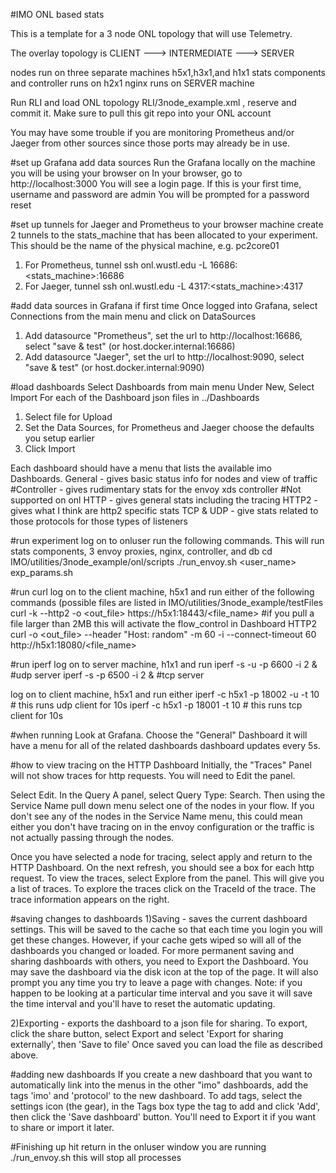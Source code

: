 #IMO ONL based stats

This is a template for a 3 node ONL topology that will use Telemetry. 

The overlay topology is
CLIENT ---> INTERMEDIATE ---> SERVER

nodes run on three separate machines h5x1,h3x1,and h1x1
stats components and controller runs on h2x1
nginx runs on SERVER machine

Run RLI and load ONL topology RLI/3node_example.xml , reserve and commit it. 
Make sure to pull this git repo into your ONL account

You may have some trouble if you are monitoring Prometheus and/or Jaeger from other sources 
since those ports may already be in use. 

#set up Grafana add data sources
Run the Grafana locally on the machine you will be using your browser on
In your browser, go to http://localhost:3000 
You will see a login page. If this is your first time, username and password are admin
You will be prompted for a password reset 

#set up tunnels for Jaeger and Prometheus to your browser machine
create 2 tunnels to the stats_machine that has been allocated to your experiment. This should be the 
name of the physical machine, e.g. pc2core01
1) For Prometheus, tunnel ssh onl.wustl.edu -L 16686:<stats_machine>:16686
2) For Jaeger, tunnel ssh onl.wustl.edu -L 4317:<stats_machine>:4317

#add data sources in Grafana if first time
Once logged into Grafana, select Connections from the main menu and click on DataSources
1) Add datasource "Prometheus", set the url to http://localhost:16686, select "save & test" (or host.docker.internal:16686)
2) Add datasource "Jaeger", set the url to http://localhost:9090, select "save & test" (or host.docker.internal:9090)

#load dashboards
Select Dashboards from main menu
Under New, Select Import
For each of the Dashboard json files in ../Dashboards
1) Select file for Upload
2) Set the Data Sources, for Prometheus and Jaeger choose the defaults you setup earlier
3) Click Import

Each dashboard should have a menu that lists the available imo Dashboards. 
General - gives basic status info for nodes and view of traffic
#Controller - gives rudimentary stats for the envoy xds controller #Not supported on onl
HTTP - gives general stats including the tracing
HTTP2 - gives what I think are http2 specific stats
TCP & UDP - give stats related to those protocols for those types of listeners

#run experiment
log on to onluser run the following commands. This will run stats components, 3 envoy proxies, nginx, controller, and db
cd IMO/utilities/3node_example/onl/scripts
./run_envoy.sh <user_name> exp_params.sh

#run curl 
log on to the client machine, h5x1 and run either of the following commands (possible files are listed in IMO/utilities/3node_example/testFiles
curl -k --http2 -o <out_file> https://h5x1:18443/<file_name> #if you pull a file larger than 2MB this will activate the flow_control in Dashboard HTTP2
curl -o <out_file> --header "Host: random" -m 60 -i --connect-timeout 60 http://h5x1:18080/<file_name>

#run iperf
log on to server machine, h1x1 and run
iperf -s -u -p 6600 -i 2 & #udp server
iperf -s -p 6500 -i 2 & #tcp server

log on to client machine, h5x1 and run either
iperf -c h5x1 -p 18002 -u -t 10 # this runs udp client for 10s
iperf -c h5x1 -p 18001 -t 10 # this runs tcp client for 10s

#when running
Look at Grafana. Choose the "General" Dashboard it will have a menu for all of the related dashboards
dashboard updates every 5s. 

#how to view tracing on the HTTP Dashboard
Initially, the "Traces" Panel will not show traces for http requests. You will need to Edit the panel. 

Select Edit. In the Query A panel, select Query Type: Search. Then using the Service Name pull down menu 
select one of the nodes in your flow. If you don't see any of the nodes in the Service Name menu, this 
could mean either you don't have tracing on in the envoy configuration or the traffic is not actually 
passing through the nodes.

Once you have selected a node for tracing, select apply and return to the HTTP Dashboard. On the next refresh, 
you should see a box for each http request. To view the traces, select Explore from the panel. This will give 
you a list of traces. To explore the traces click on the TraceId of the trace. The trace information appears 
on the right.

#saving changes to dashboards
1)Saving - saves the current dashboard settings. This will be saved to the cache so that each time you login 
you will get these changes. However, if your cache gets wiped so will all of the dashboards you changed or loaded. 
For more permanent saving and sharing dashboards with others, you need to Export the Dashboard. You may save 
the dashboard via the disk icon at the top of the page. It will also prompt you any time you try to leave a page 
with changes. Note: if you happen to be looking at a particular time interval and you save it will save the time 
interval and you'll have to reset the automatic updating.

2)Exporting - exports the dashboard to a json file for sharing. To export, click the share button, select Export 
and select 'Export for sharing externally', then 'Save to file' Once saved you can load the file as described 
above. 

#adding new dashboards
If you create a new dashboard that you want to automatically link into the menus in the other "imo" dashboards, add the tags 'imo' and 'protocol' to the new dashboard. To add tags, select the settings icon (the gear), in the Tags box type the tag to add and click 'Add', then click the 'Save dashboard' button. You'll need to Export it if you want to share or import it later.

#Finishing up
hit return in the onluser window you are running ./run_envoy.sh this will stop all processes
